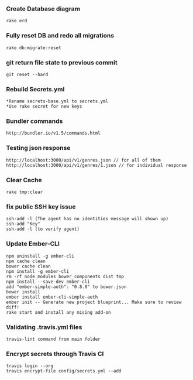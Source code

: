 ### Create Database diagram
```
rake erd
```
### Fully reset DB and redo all migrations
```
rake db:migrate:reset
```
### git return file state to previous commit
```
git reset --hard
```
### Rebuild Secrets.yml
	*Rename secrets-base.yml to secrets.yml
	*Use rake secret for new keys

### Bundler commands
```
http://bundler.io/v1.5/commands.html
```
### Testing json response
```
http://localhost:3000/api/v1/genres.json // for all of them
http://localhost:3000/api/v1/genres/1.json // for individual response
```
### Clear Cache
```
rake tmp:clear
```
### fix public SSH key issue
```
ssh-add -l (The agent has no identities message will shown up)
ssh-add "Key"
ssh-add -l (to verify agent)
```
### Update Ember-CLI
```
npm uninstall -g ember-cli
npm cache clean
bower cache clean
npm install -g ember-cli
rm -rf node_modules bower_components dist tmp
npm install --save-dev ember-cli
add "ember-simple-auth": "0.8.0" to bower.json
bower install
ember install ember-cli-simple-auth
ember init -- Generate new project blueprint... Make sure to review diff!
rake start and install any mising add-on	
```
### Validating .travis.yml files
```
travis-lint command from main folder
```
### Encrypt secrets through Travis CI
```
travis login --org
travis encrypt-file config/secrets.yml --add
```
